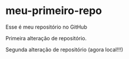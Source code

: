 # meu-primeiro-repo
Esse é meu repositório no GitHub

Primeira alteração de repositório.

Segunda alteração de repositório (agora local!!!)